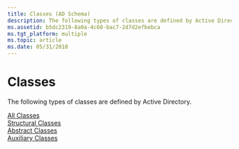 ```yaml
---
title: Classes (AD Schema)
description: The following types of classes are defined by Active Directory.
ms.assetid: b5dc2319-8a0a-4c60-bac7-2d7d2efbebca
ms.tgt_platform: multiple
ms.topic: article
ms.date: 05/31/2018
---
```


# Classes

The following types of classes are defined by Active Directory.

<dl>

[All Classes](classes-all.md)  
[Structural Classes](classes-structural.md)  
[Abstract Classes](classes-abstract.md)  
[Auxiliary Classes](classes-auxiliary.md)  
</dl>

 

 




